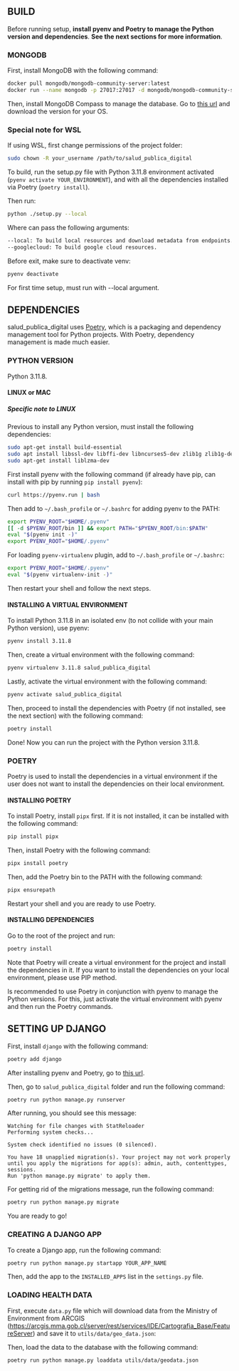 ## BUILD

Before running setup, **install pyenv and Poetry to manage the Python version and dependencies**. **See the next sections for more information**.

### MONGODB

First, install MongoDB with the following command:

```bash
docker pull mongodb/mongodb-community-server:latest
docker run --name mongodb -p 27017:27017 -d mongodb/mongodb-community-server:latest
```

Then, install MongoDB Compass to manage the database. Go to [this url](https://www.mongodb.com/try/download/compass) and download the version for your OS.

### Special note for WSL

If using WSL, first change permissions of the project folder:

```bash
sudo chown -R your_username /path/to/salud_publica_digital
```

To build, run the setup.py file with Python 3.11.8 environment activated (`pyenv activate YOUR_ENVIRONMENT`), and with all the dependencies installed via Poetry (`poetry install`). 

Then run:

```bash
python ./setup.py --local
```

Where can pass the following arguments:

```bash
--local: To build local resources and download metadata from endpoints.
--googlecloud: To build google cloud resources.
```

Before exit, make sure to deactivate venv:

```bash
pyenv deactivate
```

For first time setup, must run with --local argument.

## DEPENDENCIES

salud_publica_digital uses [Poetry](https://python-poetry.org), which is a packaging and dependency management tool for Python projects. With Poetry, dependency management is made much easier.

### PYTHON VERSION

Python 3.11.8.

#### LINUX or MAC

##### Specific note to LINUX

Previous to install any Python version, must install the following dependencies:

```bash
sudo apt-get install build-essential
sudo apt install libssl-dev libffi-dev libncurses5-dev zlib1g zlib1g-dev libreadline-dev libbz2-dev libsqlite3-dev make gcc
sudo apt-get install liblzma-dev
```

First install pyenv with the following command (if already have pip, can install with pip by running `pip install pyenv`):

```bash
curl https://pyenv.run | bash
```

Then add to `~/.bash_profile` or `~/.bashrc` for adding pyenv to the PATH:

```bash
export PYENV_ROOT="$HOME/.pyenv"
[[ -d $PYENV_ROOT/bin ]] && export PATH="$PYENV_ROOT/bin:$PATH"
eval "$(pyenv init -)"
export PYENV_ROOT="$HOME/.pyenv"
```

For loading `pyenv-virtualenv` plugin, add to `~/.bash_profile` or `~/.bashrc`:

```bash
export PYENV_ROOT="$HOME/.pyenv"
eval "$(pyenv virtualenv-init -)"
```

Then restart your shell and follow the next steps.

#### INSTALLING A VIRTUAL ENVIRONMENT

To install Python 3.11.8 in an isolated env (to not collide with your main Python version), use pyenv:

```bash
pyenv install 3.11.8
```

Then, create a virtual environment with the following command:

```bash
pyenv virtualenv 3.11.8 salud_publica_digital
```

Lastly, activate the virtual environment with the following command:

```bash
pyenv activate salud_publica_digital
```

Then, proceed to install the dependencies with Poetry (if not installed, see the next section) with the following command:

```bash
poetry install
```

Done! Now you can run the project with the Python version 3.11.8.

### POETRY

Poetry is used to install the dependencies in a virtual environment if the user does not want to install the dependencies on their local environment.

#### INSTALLING POETRY

To install Poetry, install `pipx` first. If it is not installed, it can be installed with the following command:

```bash
pip install pipx
```

Then, install Poetry with the following command:

```bash
pipx install poetry
```

Then, add the Poetry bin to the PATH with the following command:

```bash
pipx ensurepath
```

Restart your shell and you are ready to use Poetry.

#### INSTALLING DEPENDENCIES

Go to the root of the project and run:

```bash
poetry install
```

Note that Poetry will create a virtual environment for the project and install the dependencies in it. If you want to install the dependencies on your local environment, please use PIP method.

Is recommended to use Poetry in conjunction with pyenv to manage the Python versions. For this, just activate the virtual environment with pyenv and then run the Poetry commands.

## SETTING UP DJANGO

First, install `django` with the following command:

```bash
poetry add django
```

After installing pyenv and Poetry, go to [this url](https://builtwithdjango.com/blog/basic-django-setup).

Then, go to `salud_publica_digital` folder and run the following command:

```bash
poetry run python manage.py runserver
```

After running, you should see this message:

```
Watching for file changes with StatReloader
Performing system checks...

System check identified no issues (0 silenced).

You have 18 unapplied migration(s). Your project may not work properly until you apply the migrations for app(s): admin, auth, contenttypes, sessions.
Run 'python manage.py migrate' to apply them.
```

For getting rid of the migrations message, run the following command:

```bash
poetry run python manage.py migrate
```

You are ready to go!

### CREATING A DJANGO APP

To create a Django app, run the following command:

```bash
poetry run python manage.py startapp YOUR_APP_NAME
```

Then, add the app to the `INSTALLED_APPS` list in the `settings.py` file.

### LOADING HEALTH DATA

First, execute `data.py` file which will download data from the Ministry of Environment from ARCGIS (https://arcgis.mma.gob.cl/server/rest/services/IDE/Cartografia_Base/FeatureServer) and save it to `utils/data/geo_data.json`:

Then, load the data to the database with the following command:

```bash
poetry run python manage.py loaddata utils/data/geodata.json
```